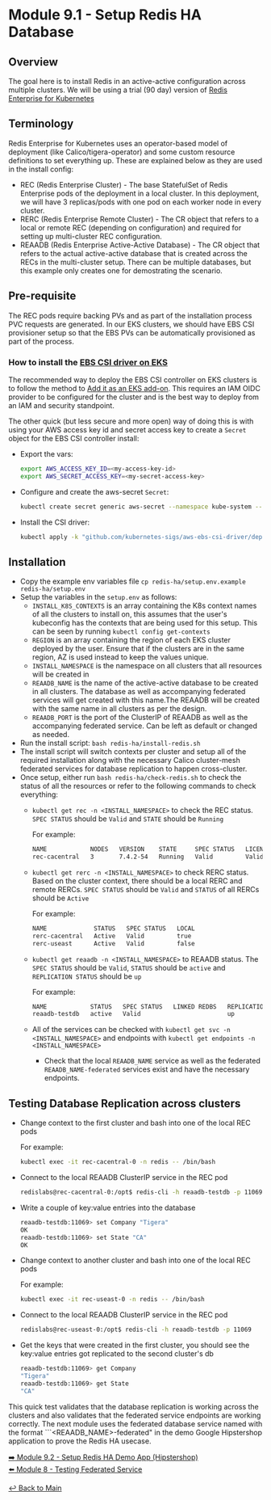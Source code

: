 # Module 9.1 - Setup Redis HA Database

## Overview

The goal here is to install Redis in an active-active configuration across multiple clusters. We will be using a trial (90 day) version of [Redis Enterprise for Kubernetes](https://docs.redis.com/latest/kubernetes/)

## Terminology

Redis Enterprise for Kubernetes uses an operator-based model of deployment (like Calico/tigera-operator) and some custom resource definitions to set everything up. These are explained below as they are used in the install config:

- REC (Redis Enterprise Cluster) - The base StatefulSet of Redis Enterprise pods of the deployment in a local cluster. In this deployment, we will have 3 replicas/pods with one pod on each worker node in every cluster.
- RERC (Redis Enterprise Remote Cluster) - The CR object that refers to a local or remote REC (depending on configuration) and required for setting up multi-cluster REC configuration.
- REAADB (Redis Enterprise Active-Active Database) - The CR object that refers to the actual active-active database that is created across the RECs in the multi-cluster setup. There can be multiple databases, but this example only creates one for demostrating the scenario.

## Pre-requisite

The REC pods require backing PVs and as part of the installation process PVC requests are generated. In our EKS clusters, we should have EBS CSI provisioner setup so that the EBS PVs can be automatically provisioned as part of the process.

### How to install the [EBS CSI driver on EKS](https://docs.aws.amazon.com/eks/latest/userguide/ebs-csi.html)

The recommended way to deploy the EBS CSI controller on EKS clusters is to follow the method to [Add it as an EKS add-on](https://docs.aws.amazon.com/eks/latest/userguide/managing-ebs-csi.html). This requires an IAM OIDC provider to be configured for the cluster and is the best way to deploy from an IAM and security standpoint.

The other quick (but less secure and more open) way of doing this is with using your AWS access key id and secret access key to create a ```Secret``` object for the EBS CSI controller install:
  
- Export the vars:

  ```bash
  export AWS_ACCESS_KEY_ID=<my-access-key-id>
  export AWS_SECRET_ACCESS_KEY=<my-secret-access-key>
  ```

- Configure and create the aws-secret ```Secret```:
  
  ```bash
  kubectl create secret generic aws-secret --namespace kube-system --from-literal "key_id=${AWS_ACCESS_KEY_ID}" --from-literal "access_key=${AWS_SECRET_ACCESS_KEY}"
  ```

- Install the CSI driver:

  ```bash
  kubectl apply -k "github.com/kubernetes-sigs/aws-ebs-csi-driver/deploy/kubernetes/overlays/stable/?ref=release-1.29"
  ```

## Installation

- Copy the example env variables file ```cp redis-ha/setup.env.example redis-ha/setup.env```
- Setup the variables in the ```setup.env``` as follows:
  - ```INSTALL_K8S_CONTEXTS``` is an array containing the K8s context names of all the clusters to install on, this assumes that the user's kubeconfig has the contexts that are being used for this setup. This can be seen by running ```kubectl config get-contexts```
  - ```REGION``` is an array containing the region of each EKS cluster deployed by the user. Ensure that if the clusters are in the same region, AZ is used instead to keep the values unique.
  - ```INSTALL_NAMESPACE``` is the namespace on all clusters that all resources will be created in
  - ```REAADB_NAME``` is the name of the active-active database to be created in all clusters. The database as well as accompanying federated services will get created with this name.The REAADB will be created with the same name in all clusters as per the design.
  - ```REAADB_PORT``` is the port of the ClusterIP of REAADB as well as the accompanying federated service. Can be left as default or changed as needed.
- Run the install script: ```bash redis-ha/install-redis.sh```
- The install script will switch contexts per cluster and setup all of the required installation along with the necessary Calico cluster-mesh federated services for database replication to happen cross-cluster.
- Once setup, either run ```bash redis-ha/check-redis.sh``` to check the status of all the resources or refer to the following commands to check everything:
  - ```kubectl get rec -n <INSTALL_NAMESPACE>``` to check the REC status. ```SPEC STATUS``` should be ```Valid``` and ```STATE``` should be ```Running```
  
    For example:

    ```bash
    NAME            NODES   VERSION    STATE     SPEC STATUS   LICENSE STATE   SHARDS LIMIT   LICENSE EXPIRATION DATE   AGE
    rec-cacentral   3       7.4.2-54   Running   Valid         Valid           4              2024-04-17T15:22:44Z      12h
    ```

  - ```kubectl get rerc -n <INSTALL_NAMESPACE>``` to check RERC status. Based on the cluster context, there should be a local RERC and remote RERCs. ```SPEC STATUS``` should be ```Valid``` and ```STATUS``` of all RERCs should be ```Active```
  
    For example:

    ```bash
    NAME             STATUS   SPEC STATUS   LOCAL
    rerc-cacentral   Active   Valid         true
    rerc-useast      Active   Valid         false
    ```

  - ```kubectl get reaadb -n <INSTALL_NAMESPACE>``` to REAADB status. The ```SPEC STATUS``` should be ```Valid```, ```STATUS``` should be ```active``` and ```REPLICATION STATUS``` should be ```up```

    For example:

    ```bash
    NAME            STATUS   SPEC STATUS   LINKED REDBS   REPLICATION STATUS
    reaadb-testdb   active   Valid                        up
    ```

  - All of the services can be checked with ```kubectl get svc -n <INSTALL_NAMESPACE>``` and endpoints with ```kubectl get endpoints -n <INSTALL_NAMESPACE>```
    - Check that the local ```REAADB_NAME``` service as well as the federated ```REAADB_NAME-federated``` services exist and have the necessary endpoints.

## Testing Database Replication across clusters

- Change context to the first cluster and bash into one of the local REC pods
  
  For example:

  ```bash
  kubectl exec -it rec-cacentral-0 -n redis -- /bin/bash
  ```

- Connect to the local REAADB ClusterIP service in the REC pod

  ```bash
  redislabs@rec-cacentral-0:/opt$ redis-cli -h reaadb-testdb -p 11069
  ```

- Write a couple of key:value entries into the database

  ```bash
  reaadb-testdb:11069> set Company "Tigera"
  OK
  reaadb-testdb:11069> set State "CA"
  OK
  ```

- Change context to another cluster and bash into one of the local REC pods

  For example:

  ```bash
  kubectl exec -it rec-useast-0 -n redis -- /bin/bash
  ```

- Connect to the local REAADB ClusterIP service in the REC pod

  ```bash
  redislabs@rec-useast-0:/opt$ redis-cli -h reaadb-testdb -p 11069
  ```

- Get the keys that were created in the first cluster, you should see the key:value entries got replicated to the second cluster's db

  ```bash
  reaadb-testdb:11069> get Company
  "Tigera"
  reaadb-testdb:11069> get State
  "CA"
  ```

This quick test validates that the database replication is working across the clusters and also validates that the federated service endpoints are working correctly. The next module uses the federated database service named with the format ```<REAADB_NAME>-federated" in the demo Google Hipstershop application to prove the Redis HA usecase.

[:arrow_right: Module 9.2 - Setup Redis HA Demo App (Hipstershop)](module-9.2-setup-redis-ha-demo-app.md)  
[:arrow_left: Module 8 - Testing Federated Service](module-8-test-fed-svc.md)  

[:leftwards_arrow_with_hook: Back to Main](../README.md)

